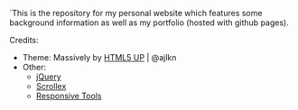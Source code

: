 `This is the repository for my personal website which features some background information as well as my portfolio (hosted with github pages).

Credits:
* Theme: Massively by [HTML5 UP](html5up.net) | @ajlkn
* Other:
  * [jQuery](jquery.com)
  * [Scrollex](github.com/ajlkn/jquery.scrollex)
  * [Responsive Tools](github.com/ajlkn/responsive-tools)
